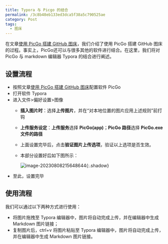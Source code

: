 ```yaml
---
title: Typora 与 Picgo 的结合
permalink: /3c8b48eb133ed3dca5f38a5c790525ae
category: Post
tags: 
  - 图床
---
```


在文章[使用 PicGo 搭建 GitHub 图床](https://meiting-wang.github.io/22eff2fef46c2db79a045167bc3b620b.html)，我们介绍了使用 PicGo 搭建 GitHub 图床的过程。事实上，PicGo还可以与很多其他的软件进行结合。在这里，我们将对 PicGo 与 markdown 编辑器 Typora 的结合进行阐述。

<!--more-->

## 设置流程

- 按照文章[使用 PicGo 搭建 GitHub 图床](https://meiting-wang.github.io/22eff2fef46c2db79a045167bc3b620b.html)配置软件 PicGo
- 打开软件 Typora
- 进入文件>偏好设置>图像
  - **插入图片时**：选择**上传图片**，并在“对本地位置的图片应用上述规则”前打钩
  - **上传服务设定**：**上传服务**选择 **PicGo(app)**；**PicGo 路径**选择 **PicGo.exe 文件的路径**
  - 上面设置完毕后，点击**验证图片上传选项**，验证以上选项是否生效。
  - 本部分设置好后如下图所示：
  
    ![image-20230808215648644](https://cdn.staticaly.com/gh/Meiting-Wang/pictures@main/picgo/202308082156676.png){:.shadow}
- 至此，设置完毕

## 使用流程

我们可以通过以下两种方式进行使用：

- 将图片拖拽至 Typora 编辑器中，图片将自动完成上传，并在编辑器中生成 Markdown 图片链接；
- 复制图片后，ctrl+v 将图片粘贴至 Typora 编辑器中，图片将自动完成上传，并在编辑器中生成 Markdown 图片链接。
